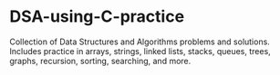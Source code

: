 # DSA-using-C-practice
Collection of Data Structures and Algorithms problems and solutions. Includes practice in arrays, strings, linked lists, stacks, queues, trees, graphs, recursion, sorting, searching, and more.
